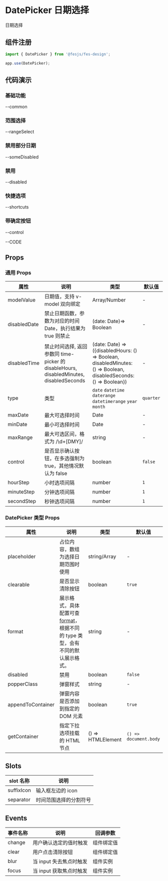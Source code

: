 # DatePicker 日期选择

日期选择

## 组件注册

```js
import { DatePicker } from '@fesjs/fes-design';

app.use(DatePicker);
```

## 代码演示

### 基础功能

--common

### 范围选择

--rangeSelect

### 禁用部分日期

--someDisabled

### 禁用

--disabled

### 快捷选项

--shortcuts

### 带确定按钮

--control

--CODE

## Props

### 通用 Props

| 属性         | 说明                                                                                   | 类型                                                                                                             | 默认值    |
| ------------ | -------------------------------------------------------------------------------------- | ---------------------------------------------------------------------------------------------------------------- | --------- |
| modelValue   | 日期值，支持 v-model 双向绑定                                                          | Array/Number                                                                                                     | -         |
| disabledDate | 禁止日期函数，参数为对应的时间 Date，执行结果为 true 则禁止                            | (date: Date)=> Boolean                                                                                           | -         |
| disabledTime | 禁止时间选择, 返回参数同 time-picker 的 disableHours, disabledMinutes, disabledSeconds | (date: Date) => ({disabledHours: () => Boolean, disabledMinutes: () => Boolean, disabledSeconds: () => Boolean}) | -         |
| type         | 类型                                                                                   | `date` `datetime` `daterange` `datetimerange` `year` `month`                                                     | `quarter` |
| maxDate      | 最大可选择时间                                                                         | Date                                                                                                             | -         |
| minDate      | 最小可选择时间                                                                         | Date                                                                                                             | -         |
| maxRange     | 最大可选区间，格式为 /\d+[DMY]/                                                        | string                                                                                                           | -         |
| control      | 是否显示确认按钮，在多选强制为 true，其他情况默认为 false                              | boolean                                                                                                          | `false`   |
| hourStep     | 小时选项间隔                                                                           | number                                                                                                           | `1`       |
| minuteStep   | 分钟选项间隔                                                                           | number                                                                                                           | `1`       |
| secondStep   | 秒钟选项间隔                                                                           | number                                                                                                           | `1`       |

### DatePicker 类型 Props

| 属性              | 说明                                                                                                                     | 类型              | 默认值                |
| ----------------- | ------------------------------------------------------------------------------------------------------------------------ | ----------------- | --------------------- |
| placeholder       | 占位内容，数组为选择日期范围时使用                                                                                       | string/Array      | -                     |
| clearable         | 是否显示清除按钮                                                                                                         | boolean           | `true`                |
| format            | 展示格式，具体配置可查[format](https://date-fns.org/v2.28.0/docs/format)，根据不同的 type 类型，会有不同的默认展示格式。 | string            | -                     |
| disabled          | 禁用                                                                                                                     | boolean           | `false`               |
| popperClass       | 弹窗样式                                                                                                                 | string            | -                     |
| appendToContainer | 弹窗内容是否添加到指定的 DOM 元素                                                                                        | boolean           | `true`                |
| getContainer      | 指定下拉选项挂载的 HTML 节点                                                                                             | () => HTMLElement | `() => document.body` |

## Slots

| slot 名称  | 说明                   |
| ---------- | ---------------------- |
| suffixIcon | 输入框左边的 icon      |
| separator  | 时间范围选择的分割符号 |

## Events

| 事件名称 | 说明                    | 回调参数   |
| -------- | ----------------------- | ---------- |
| change   | 用户确认选定的值时触发  | 组件绑定值 |
| clear    | 用户点击清除按钮        | 组件绑定值 |
| blur     | 当 input 失去焦点时触发 | 组件实例   |
| focus    | 当 input 获取焦点时触发 | 组件实例   |
